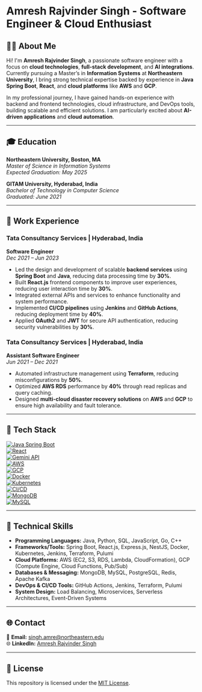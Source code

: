 # Amresh Rajvinder Singh - Software Engineer & Cloud Enthusiast

## 👨‍💻 About Me

Hi! I'm **Amresh Rajvinder Singh**, a passionate software engineer with a focus on **cloud technologies**, **full-stack development**, and **AI integrations**. Currently pursuing a Master’s in **Information Systems** at **Northeastern University**, I bring strong technical expertise backed by experience in **Java Spring Boot**, **React**, and **cloud platforms** like **AWS** and **GCP**.

In my professional journey, I have gained hands-on experience with backend and frontend technologies, cloud infrastructure, and DevOps tools, building scalable and efficient solutions. I am particularly excited about **AI-driven applications** and **cloud automation**.

---

## 🎓 Education

**Northeastern University, Boston, MA**  
_Master of Science in Information Systems_  
_Expected Graduation: May 2025_

**GITAM University, Hyderabad, India**  
_Bachelor of Technology in Computer Science_  
_Graduated: June 2021_

---

## 💼 Work Experience

### **Tata Consultancy Services** | Hyderabad, India  
**Software Engineer**  
_Dec 2021 – Jun 2023_

- Led the design and development of scalable **backend services** using **Spring Boot** and **Java**, reducing data processing time by **30%**.
- Built **React.js** frontend components to improve user experiences, reducing user interaction time by **30%**.
- Integrated external APIs and services to enhance functionality and system performance.
- Implemented **CI/CD pipelines** using **Jenkins** and **GitHub Actions**, reducing deployment time by **40%**.
- Applied **OAuth2** and **JWT** for secure API authentication, reducing security vulnerabilities by **30%**.

### **Tata Consultancy Services** | Hyderabad, India  
**Assistant Software Engineer**  
_Jun 2021 – Dec 2021_

- Automated infrastructure management using **Terraform**, reducing misconfigurations by **50%**.
- Optimized **AWS RDS** performance by **40%** through read replicas and query caching.
- Designed **multi-cloud disaster recovery solutions** on **AWS** and **GCP** to ensure high availability and fault tolerance.

---

## 🧰 Tech Stack

[![Java Spring Boot](https://img.shields.io/badge/Backend-Spring%20Boot-6DB33F?logo=springboot)](https://spring.io/projects/spring-boot)  
[![React](https://img.shields.io/badge/Frontend-React-61DAFB?logo=react)](https://react.dev/)  
[![Gemini API](https://img.shields.io/badge/AI-Gemini-blueviolet)](https://deepmind.google/technologies/gemini/)  
[![AWS](https://img.shields.io/badge/Cloud-AWS-232F3E?logo=amazonaws)](https://aws.amazon.com/)  
[![GCP](https://img.shields.io/badge/Cloud-GCP-4285F4?logo=googlecloud)](https://cloud.google.com/)  
[![Docker](https://img.shields.io/badge/Container-Docker-2496ED?logo=docker)](https://www.docker.com/)  
[![Kubernetes](https://img.shields.io/badge/Orchestration-Kubernetes-326CE5?logo=kubernetes)](https://kubernetes.io/)  
[![CI/CD](https://img.shields.io/badge/CI/CD-Jenkins-orange)](https://www.jenkins.io/)  
[![MongoDB](https://img.shields.io/badge/Database-MongoDB-47A248?logo=mongodb)](https://www.mongodb.com/)  
[![MySQL](https://img.shields.io/badge/Database-MySQL-4479A1?logo=mysql)](https://www.mysql.com/)  

---

## 🔧 Technical Skills

- **Programming Languages:** Java, Python, SQL, JavaScript, Go, C++
- **Frameworks/Tools:** Spring Boot, React.js, Express.js, NestJS, Docker, Kubernetes, Jenkins, Terraform, Pulumi
- **Cloud Platforms:** AWS (EC2, S3, RDS, Lambda, CloudFormation), GCP (Compute Engine, Cloud Functions, Pub/Sub)
- **Databases & Messaging:** MongoDB, MySQL, PostgreSQL, Redis, Apache Kafka
- **DevOps & CI/CD Tools:** GitHub Actions, Jenkins, Terraform, Pulumi
- **System Design:** Load Balancing, Microservices, Serverless Architectures, Event-Driven Systems

---

## 🌐 Contact

📧 **Email:** [singh.amre@northeastern.edu](mailto:singh.amre@northeastern.edu)  
🌐 **LinkedIn:** [Amresh Rajvinder Singh](https://www.linkedin.com/in/amresh-rajvinder-singh-795a4718b)

---

## 📄 License

This repository is licensed under the [MIT License](LICENSE).
